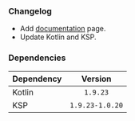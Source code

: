 ### Changelog
* Add [documentation](https://dzmpr.github.io/trckr/) page.
* Update Kotlin and KSP.

### Dependencies
| Dependency |     Version     |
|------------|:---------------:|
| Kotlin     |    `1.9.23`     |
| KSP        | `1.9.23-1.0.20` |
